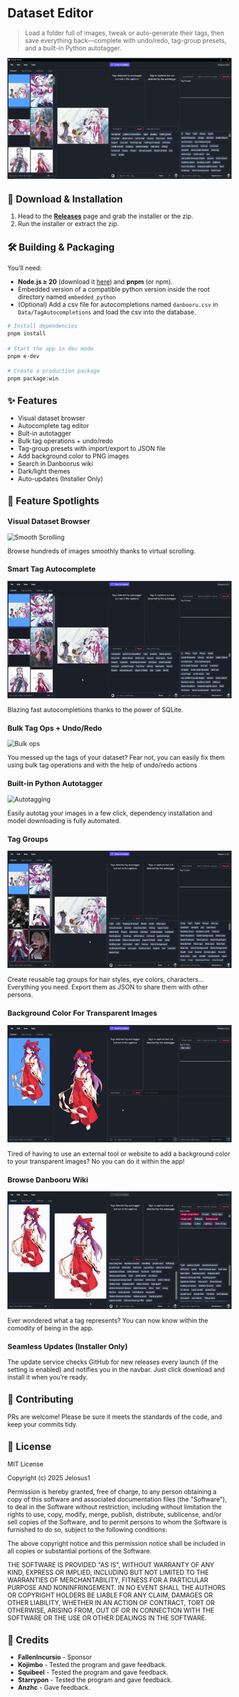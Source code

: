 # Dataset Editor

> Load a folder full of images, tweak or auto-generate their tags, then save everything back—complete with undo/redo, tag-group presets, and a built-in Python autotagger.

![Dataset View](.github/images/dataset_view.png)

## 🚀 Download & Installation

1. Head to the **[Releases](https://github.com/Jelosus2/DatasetEditor/releases)** page and grab the installer or the zip.
2. Run the installer or extract the zip.

## 🛠 Building & Packaging

You’ll need:
- **Node.js ≥ 20** (download it [here](https://nodejs.org/en/download)) and **pnpm** (or npm).
- Embedded version of a compatible python version inside the root directory named `embedded_python`
- (Optional) Add a csv file for autocompletions named `danbooru.csv` in `Data/TagAutocompletions` and load the csv into the database.

```bash
# Install dependencies
pnpm install

# Start the app in dev mode
pnpm e-dev

# Create a production package
pnpm package:win
```

## ✨ Features

- Visual dataset browser  
- Autocomplete tag editor  
- Bult-in autotagger 
- Bulk tag operations + undo/redo  
- Tag-group presets with import/export to JSON file 
- Add background color to PNG images
- Search in Danboorus wiki
- Dark/light themes
- Auto-updates (Installer Only)

## 📸 Feature Spotlights

### Visual Dataset Browser
![Smooth Scrolling](.github/images/smooth_scrolling.gif) 

Browse hundreds of images smoothly thanks to virtual scrolling.

### Smart Tag Autocomplete
![Autocompletion](.github/images/autocompletion.gif)

Blazing fast autocompletions thanks to the power of SQLite.

### Bulk Tag Ops + Undo/Redo
![Bulk ops](.github/images/bulk_ops.gif)

You messed up the tags of your dataset? Fear not, you can easily fix them using bulk tag operations and with the help of undo/redo actions

### Built-in Python Autotagger
![Autotagging](.github/images/autotagging.gif)

Easily autotag your images in a few click, dependency installation and model downloading is fully automated.

### Tag Groups
![Tag groups](.github/images/tag_groups.gif)

Create reusable tag groups for hair styles, eye colors, characters... Everything you need. Export them as JSON to share them with other persons.

### Background Color For Transparent Images
![Background Change](.github/images/background_change.gif)

Tired of having to use an external tool or website to add a background color to your transparent images? No you can do it within the app!

### Browse Danbooru Wiki
![Wiki Search](.github/images/wiki_search.gif)

Ever wondered what a tag represents? You can now know within the comodity of being in the app.

### Seamless Updates (Installer Only)
The update service checks GitHub for new releases every launch (if the setting is enabled) and notifies you in the navbar. Just click download and install it when you’re ready.

## 🤝 Contributing

PRs are welcome! Please be sure it meets the standards of the code, and keep your commits tidy.

## 📄 License

MIT License

Copyright (c) 2025 Jelosus1

Permission is hereby granted, free of charge, to any person obtaining a copy
of this software and associated documentation files (the "Software"), to deal
in the Software without restriction, including without limitation the rights
to use, copy, modify, merge, publish, distribute, sublicense, and/or sell
copies of the Software, and to permit persons to whom the Software is
furnished to do so, subject to the following conditions:

The above copyright notice and this permission notice shall be included in all
copies or substantial portions of the Software.

THE SOFTWARE IS PROVIDED "AS IS", WITHOUT WARRANTY OF ANY KIND, EXPRESS OR
IMPLIED, INCLUDING BUT NOT LIMITED TO THE WARRANTIES OF MERCHANTABILITY,
FITNESS FOR A PARTICULAR PURPOSE AND NONINFRINGEMENT. IN NO EVENT SHALL THE
AUTHORS OR COPYRIGHT HOLDERS BE LIABLE FOR ANY CLAIM, DAMAGES OR OTHER
LIABILITY, WHETHER IN AN ACTION OF CONTRACT, TORT OR OTHERWISE, ARISING FROM,
OUT OF OR IN CONNECTION WITH THE SOFTWARE OR THE USE OR OTHER DEALINGS IN THE
SOFTWARE.

## 🙏 Credits
* **FallenIncursio** - Sponsor
* **Kojimbo** - Tested the program and gave feedback.
* **Squibeel** - Tested the program and gave feedback.
* **Starrypon** - Tested the program and gave feedback.
* **Anzhc** - Gave feedback.